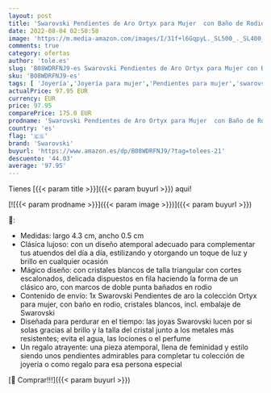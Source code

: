 ```yaml
---
layout: post
title: 'Swarovski Pendientes de Aro Ortyx para Mujer  con Baño de Rodio  Cristales Blancos  Colección Ortyx de Swarovski'
date: 2022-08-04 02:50:58
image: 'https://m.media-amazon.com/images/I/31f+l6GqpyL._SL500_._SL400_.jpg'
comments: true
category: ofertas
author: 'tole.es'
slug: 'B08WDRFNJ9-es Swarovski Pendientes de Aro Ortyx para Mujer con Baño de...'
sku: 'B08WDRFNJ9-es'
tags: [ 'Joyería','Joyería para mujer','Pendientes para mujer','swarovski','🇪🇸', ]
actualPrice: 97.95 EUR
currency: EUR
price: 97.95
comparePrice: 175.0 EUR
prodname: 'Swarovski Pendientes de Aro Ortyx para Mujer  con Baño de Rodio  Cristales Blancos  Colección Ortyx de Swarovski'
country: 'es'
flag: '🇪🇸'
brand: 'Swarovski'
buyurl: 'https://www.amazon.es/dp/B08WDRFNJ9/?tag=tolees-21'
descuento: '44.03'
average: '97.95'
---
```


Tienes [{{< param title >}}]({{< param buyurl >}}) aqui!

[![{{< param prodname >}}]({{< param image >}})]({{< param buyurl >}})

🔎:

- Medidas: largo 4.3 cm, ancho 0.5 cm
- Clásica lujoso: con un diseño atemporal adecuado para complementar tus atuendos del día a día, estilizando y otorgando un toque de luz y brillo en cualquier ocasión
- Mágico diseño: con cristales blancos de talla triangular con cortes escalonados, delicada dispuestos en fila haciendo la forma de un clásico aro, con marcos de doble punta bañados en rodio
- Contenido de envío: 1x Swarovski Pendientes de aro la colección Ortyx para mujer, con baño en rodio, cristales blancos, incl. embalaje de Swarovski
- Diseñada para perdurar en el tiempo: las joyas Swarovski lucen por si solas gracias al brillo y la talla del cristal junto a los metales más resistentes; evita el agua, las lociones o el perfume
- Un regalo atrayente: una pieza atemporal, llena de feminidad y estilo siendo unos pendientes admirables para completar tu colección de joyería o como regalo para esa persona especial

[🛒 Comprar!!!]({{< param buyurl >}})
